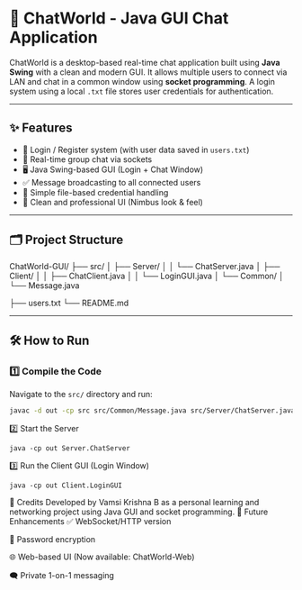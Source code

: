 # 💬 ChatWorld - Java GUI Chat Application

ChatWorld is a desktop-based real-time chat application built using **Java Swing** with a clean and modern GUI. It allows multiple users to connect via LAN and chat in a common window using **socket programming**. A login system using a local `.txt` file stores user credentials for authentication.

---

## ✨ Features

- 🔐 Login / Register system (with user data saved in `users.txt`)
- 💬 Real-time group chat via sockets
- 🖥️ Java Swing-based GUI (Login + Chat Window)
- ✅ Message broadcasting to all connected users
- 📁 Simple file-based credential handling
- 🚀 Clean and professional UI (Nimbus look & feel)

---

## 🗂️ Project Structure

ChatWorld-GUI/
├── src/
│ ├── Server/
│ │ └── ChatServer.java
│ ├── Client/
│ │ ├── ChatClient.java
│ │ └── LoginGUI.java
│ └── Common/
│ └── Message.java

├── users.txt
└── README.md


---

## 🛠️ How to Run

### 1️⃣ Compile the Code

Navigate to the `src/` directory and run:

```bash
javac -d out -cp src src/Common/Message.java src/Server/ChatServer.java src/Client/*.java
```
2️⃣ Start the Server
```
java -cp out Server.ChatServer
```
3️⃣ Run the Client GUI (Login Window)
```
java -cp out Client.LoginGUI
```
🙌 Credits
Developed by Vamsi Krishna B as a personal learning and networking project using Java GUI and socket programming.
📌 Future Enhancements
✅ WebSocket/HTTP version

🔐 Password encryption

🌐 Web-based UI (Now available: ChatWorld-Web)

🗨️ Private 1-on-1 messaging
